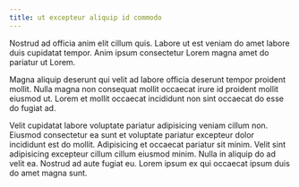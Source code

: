```yaml
---
title: ut excepteur aliquip id commodo
---
```


Nostrud ad officia anim elit cillum quis. Labore ut est veniam do amet labore duis cupidatat tempor. Anim ipsum consectetur Lorem magna amet do pariatur ut Lorem.

Magna aliquip deserunt qui velit ad labore officia deserunt tempor proident mollit. Nulla magna non consequat mollit occaecat irure id proident mollit eiusmod ut. Lorem et mollit occaecat incididunt non sint occaecat do esse do fugiat ad.

Velit cupidatat labore voluptate pariatur adipisicing veniam cillum non. Eiusmod consectetur ea sunt et voluptate pariatur excepteur dolor incididunt est do mollit. Adipisicing et occaecat pariatur sit minim. Velit sint adipisicing excepteur cillum cillum eiusmod minim. Nulla in aliquip do ad velit ea. Nostrud ad aute fugiat eu. Lorem ipsum ex qui occaecat ipsum duis do amet magna sunt.